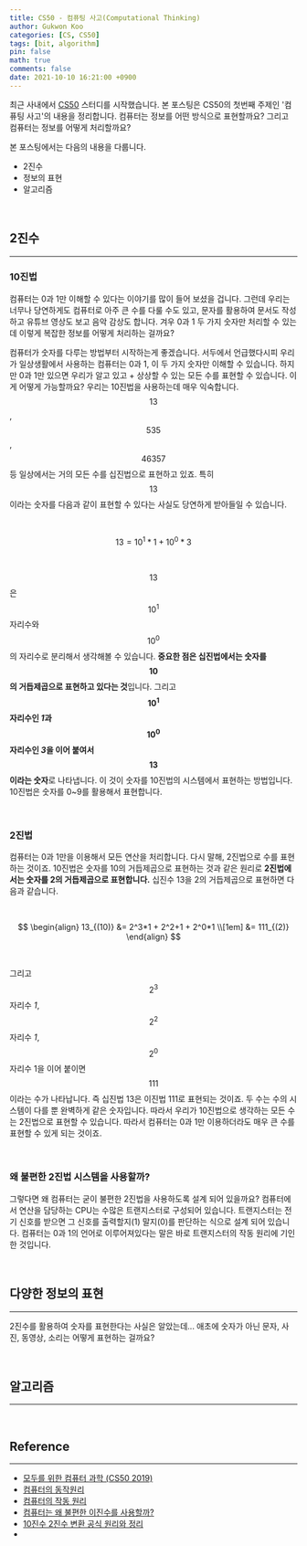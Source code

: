 ```yaml
---
title: CS50 - 컴퓨팅 사고(Computational Thinking)
author: Gukwon Koo
categories: [CS, CS50]
tags: [bit, algorithm]
pin: false
math: true
comments: false
date: 2021-10-10 16:21:00 +0900
---
```


최근 사내에서 [CS50](https://www.boostcourse.org/cs112) 스터디를 시작했습니다. 본 포스팅은 CS50의 첫번째 주제인 '컴퓨팅 사고'의 내용을 정리합니다. 컴퓨터는 정보를 어떤 방식으로 표현할까요? 그리고 컴퓨터는 정보를 어떻게 처리할까요?

본 포스팅에서는 다음의 내용을 다룹니다.

- 2진수
- 정보의 표현
- 알고리즘

<br>

## 2진수

---

### 10진법

컴퓨터는 0과 1만 이해할 수 있다는 이야기를 많이 들어 보셨을 겁니다. 그런데 우리는 너무나 당연하게도 컴퓨터로 아주 큰 수를 다룰 수도 있고, 문자를 활용하여 문서도 작성하고 유튜브 영상도 보고 음악 감상도 합니다. 겨우 0과 1 두 가지 숫자만 처리할 수 있는데 이렇게 복잡한 정보를 어떻게 처리하는 걸까요? 

컴퓨터가 숫자를 다루는 방법부터 시작하는게 좋겠습니다. 서두에서 언급했다시피 우리가 일상생활에서 사용하는 컴퓨터는 0과 1, 이 두 가지 숫자만 이해할 수 있습니다. 하지만 0과 1만 있으면 우리가 알고 있고 + 상상할 수 있는 모든 수를 표현할 수 있습니다. 이게 어떻게 가능할까요? 우리는 10진법을 사용하는데 매우 익숙합니다. $$13$$, $$535$$, $$46357$$ 등 일상에서는 거의 모든 수를 십진법으로 표현하고 있죠. 특히 $$13$$이라는 숫자를 다음과 같이 표현할 수 있다는 사실도 당연하게 받아들일 수 있습니다.

<br>


$$
13 = 10^1*1 + 10^0*3
$$


<br>

$$13$$은 $$10^1$$자리수와 $$10^0$$의 자리수로 분리해서 생각해볼 수 있습니다. **중요한 점은 십진법에서는 숫자를 $$10$$의 거듭제곱으로 표현하고 있다는 것**입니다. 그리고 **$$10^1$$ 자리수인 *1*과 $$10^0$$ 자리수인 *3*을 이어 붙여서 $$13$$ 이라는 숫자**로 나타냅니다. 이 것이 숫자를 10진법의 시스템에서 표현하는 방법입니다. 10진법은 숫자를 0~9를 활용해서 표현합니다.

<br>

### 2진법

컴퓨터는 0과 1만을 이용해서 모든 연산을 처리합니다. 다시 말해, 2진법으로 수를 표현하는 것이죠. 10진법은 숫자를 10의 거듭제곱으로 표현하는 것과 같은 원리로 **2진법에서는 숫자를 2의 거듭제곱으로 표현합니다.** 십진수 13을 2의 거듭제곱으로 표현하면 다음과 같습니다.

<br>


$$
\begin{align}
13_{(10)} &= 2^3*1 + 2^2+1 + 2^0*1 \\[1em]
&= 111_{(2)}
\end{align}
$$


<br>

그리고 $$2^3$$ 자리수 *1*, $$2^2$$ 자리수 *1*, $$2^0$$ 자리수 1을 이어 붙이면 $$111$$이라는 수가 나타납니다. 즉 십진법 13은 이진법 111로 표현되는 것이죠. 두 수는 수의 시스템이 다를 뿐 완벽하게 같은 숫자입니다. 따라서 우리가 10진법으로 생각하는 모든 수는  2진법으로 표현할 수 있습니다. 따라서 컴퓨터는 0과 1만 이용하더라도 매우 큰 수를 표현할 수 있게 되는 것이죠.

<br>

### 왜 불편한 2진법 시스템을 사용할까?

그렇다면 왜 컴퓨터는 굳이 불편한 2진법을 사용하도록 설계 되어 있을까요? 컴퓨터에서 연산을 담당하는 CPU는 수많은 트랜지스터로 구성되어 있습니다. 트랜지스터는 전기 신호를 받으면 그 신호를 출력할지(1) 말지(0)를 판단하는 식으로 설계 되어 있습니다. 컴퓨터는 0과 1의 언어로 이루어져있다는 말은 바로 트랜지스터의 작동 원리에 기인한 것입니다.

<br>

## 다양한 정보의 표현

---

2진수를 활용하여 숫자를 표현한다는 사실은 알았는데... 애초에 숫자가 아닌 문자, 사진, 동영상, 소리는 어떻게 표현하는 걸까요?

<br>

## 알고리즘

---



<br>

## Reference

---

- [모두를 위한 컴퓨터 과학 (CS50 2019)](https://www.boostcourse.org/cs112#)
- [컴퓨터의 동작원리](https://velog.io/@younoah/%EC%BB%B4%ED%93%A8%ED%84%B0%EA%B0%80-%EC%A0%95%EB%B3%B4%EB%A5%BC-%EC%B2%98%EB%A6%AC%ED%95%98%EB%8A%94-%EB%B0%A9%EB%B2%95)
- [컴퓨터의 작동 원리](https://m.blog.naver.com/PostView.naver?isHttpsRedirect=true&blogId=azure0777&logNo=221375130714)
- [컴퓨터는 왜 불편한 이진수를 사용할까?](https://www.holaxprogramming.com/2013/01/11/why-computer-use-binary/)
- [10진수 2진수 변환 공식 원리와 정리](https://thrillfighter.tistory.com/519)
- 

<br>
